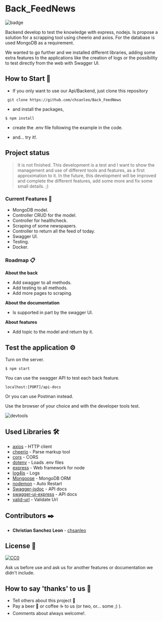 # Back_FeedNews

![badge](https://img.shields.io/badge/working-active-brig)

Backend develop to test the knowledge with express, nodejs. Is propose a solution for a scrapping tool using cheerio and axios.
For the database is used MongoDB as a requirement.

We wanted to go further and we installed different libraries, adding some extra features to the applications like the creation of logs or the possibility to test directly from the web with Swagger UI. 


## How to Start 🚀

+ If you only want to use our Api/Backend, just clone this repository 
```
 git clone https://github.com/chsanleo/Back_FeedNews
```

+ and install the packages,

```
$ npm install
```
+ create the .env file following the example in the code. 

+ and... try it!.
 
## Project status

> It is not finished. This development is a test and I want to show the management and use of different tools and features, as a first approximation to it. In the future, this development will be improved and complete the different features, add some more and fix some small details.  ;)

### Current Features 📄

+ MongoDB model.
+ Controller CRUD for the model.
+ Controller for healthcheck.
+ Scraping of some newspapers.
+ Controller to return all the feed of today.
+ Swagger UI. 
+ Testing.
+ Docker.


### Roadmap 📋

**About the back**
+ Add swagger to all methods.
+ Add testing to all methods.
+ Add more pages to scraping.

**About the documentation**
+ Is supported in part by the swagger UI.

**About features**
+ Add topic to the model and return by it.


## Test the application ⚙️

Turn on the server.
```
$ npm start
```

You can use the swagger API to test each back feature.
```
localhost:[PORT]/api-docs
```

Or you can use Postman instead.


Use the browser of your choice and with the developer tools test. 


![devtools](https://www.formacionprofesional.info/wp-content/uploads/2015/09/herramientas_desarrollo_iexplorer11.png)


## Used Libraries 🛠️

* [axios](https://www.npmjs.com/package/axios) - HTTP client
* [cheerio](https://www.npmjs.com/package/cheerio) - Parse markup tool
* [cors](https://www.npmjs.com/package/cors) - CORS
* [dotenv](https://www.npmjs.com/package/dotenv) - Loads .env files
* [express](https://www.npmjs.com/package/express) - Web framework for node
* [log4js](https://www.npmjs.com/package/log4js) - Logs
* [Mongoose](https://www.npmjs.com/package/mongoose) - MongoDB ORM
* [nodemon](https://www.npmjs.com/package/nodemon) - Auto Restart
* [Swagger-jsdoc](https://www.npmjs.com/package/swagger-jsdoc) - API docs
* [swagger-ui-express](https://www.npmjs.com/package/swagger-ui-express) - API docs
* [valid-url](https://www.npmjs.com/package/valid-url) - Validate Url


## Contributors ✒️

* **Christian Sanchez Leon** - [chsanleo](https://github.com/chsanleo)


## License 📄
[![CC0](https://licensebuttons.net/p/zero/1.0/88x31.png)](https://creativecommons.org/publicdomain/zero/1.0/)

Ask us before use and ask us for another features or documentation we didn't include.


## How to say 'thanks' to us  🎁

* Tell others about this project 📢
* Pay a beer 🍺 or coffee ☕ to us (or two, or... some ;) ). 
* Comments about always welcome!.